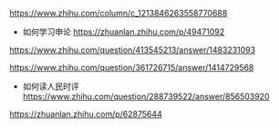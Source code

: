 https://www.zhihu.com/column/c_1213846263558770688


- 如何学习申论
https://zhuanlan.zhihu.com/p/49471092

https://www.zhihu.com/question/413545213/answer/1483231093

https://www.zhihu.com/question/361726715/answer/1414729568

- 如何读人民时评
https://www.zhihu.com/question/288739522/answer/856503920

https://zhuanlan.zhihu.com/p/62875644